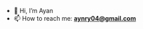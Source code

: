 - 👋 Hi, I’m Ayan
- 📫 How to reach me: **aynry04@gmail.com**

<!---
aynry/aynry is a ✨ special ✨ repository because its `README.md` (this file) appears on your GitHub profile.
You can click the Preview link to take a look at your changes.
--->
